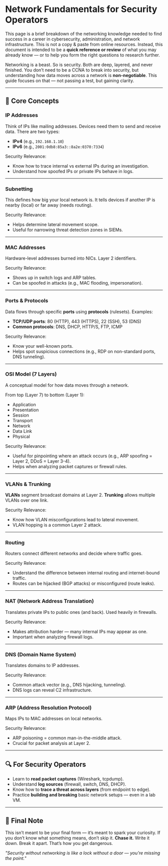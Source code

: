 # Network Fundamentals for Security Operators

This page is a brief breakdown of the networking knowledge needed to find success in a career in cybersecurity, administration, and network infrastructure. This is not a copy & paste from online resources. Instead, this document is intended to be a **quick reference or review** of what you may already know — or to help you form the right questions to research further.

Networking is a beast. So is security. Both are deep, layered, and never finished. You don’t need to be a CCNA to break into security, but understanding how data moves across a network is **non-negotiable**. This guide focuses on that — not passing a test, but gaining clarity.

---

## 🧱 Core Concepts

### IP Addresses
Think of IPs like mailing addresses. Devices need them to send and receive data. There are two types:
- **IPv4** (e.g., `192.168.1.10`)
- **IPv6** (e.g., `2001:0db8:85a3::8a2e:0370:7334`)

Security Relevance:
- Know how to trace internal vs external IPs during an investigation.
- Understand how spoofed IPs or private IPs behave in logs.

---

### Subnetting
This defines how big your local network is. It tells devices if another IP is nearby (local) or far away (needs routing).

Security Relevance:
- Helps determine lateral movement scope.
- Useful for narrowing threat detection zones in SIEMs.

---

### MAC Addresses
Hardware-level addresses burned into NICs. Layer 2 identifiers.

Security Relevance:
- Shows up in switch logs and ARP tables.
- Can be spoofed in attacks (e.g., MAC flooding, impersonation).

---

### Ports & Protocols
Data flows through specific **ports** using **protocols** (rulesets). Examples:
- **TCP/UDP ports**: 80 (HTTP), 443 (HTTPS), 22 (SSH), 53 (DNS)
- **Common protocols**: DNS, DHCP, HTTP/S, FTP, ICMP

Security Relevance:
- Know your well-known ports.
- Helps spot suspicious connections (e.g., RDP on non-standard ports, DNS tunneling).

---

### OSI Model (7 Layers)
A conceptual model for how data moves through a network.

From top (Layer 7) to bottom (Layer 1):
- Application
- Presentation
- Session
- Transport
- Network
- Data Link
- Physical

Security Relevance:
- Useful for pinpointing where an attack occurs (e.g., ARP spoofing = Layer 2, DDoS = Layer 3-4).
- Helps when analyzing packet captures or firewall rules.

---

### VLANs & Trunking
**VLANs** segment broadcast domains at Layer 2. **Trunking** allows multiple VLANs over one link.

Security Relevance:
- Know how VLAN misconfigurations lead to lateral movement.
- VLAN hopping is a common Layer 2 attack.

---

### Routing
Routers connect different networks and decide where traffic goes.

Security Relevance:
- Understand the difference between internal routing and internet-bound traffic.
- Routes can be hijacked (BGP attacks) or misconfigured (route leaks).

---

### NAT (Network Address Translation)
Translates private IPs to public ones (and back). Used heavily in firewalls.

Security Relevance:
- Makes attribution harder — many internal IPs may appear as one.
- Important when analyzing firewall logs.

---

### DNS (Domain Name System)
Translates domains to IP addresses.

Security Relevance:
- Common attack vector (e.g., DNS hijacking, tunneling).
- DNS logs can reveal C2 infrastructure.

---

### ARP (Address Resolution Protocol)
Maps IPs to MAC addresses on local networks.

Security Relevance:
- ARP poisoning = common man-in-the-middle attack.
- Crucial for packet analysis at Layer 2.

---

## 🔍 For Security Operators

- Learn to **read packet captures** (Wireshark, tcpdump).
- Understand **log sources** (firewall, switch, DNS, DHCP).
- Know how to **trace a threat across layers** (from endpoint to edge).
- Practice **building and breaking** basic network setups — even in a lab VM.

---

## 🧠 Final Note

This isn’t meant to be your final form — it’s meant to spark your curiosity. If you don’t know what something means, don’t skip it. **Chase it.** Write it down. Break it apart. That’s how you get dangerous.

*"Security without networking is like a lock without a door — you’re missing the point."*

